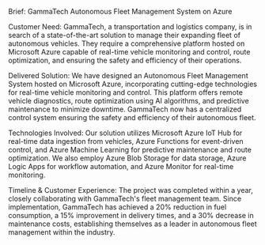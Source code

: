 Brief: GammaTech Autonomous Fleet Management System on Azure

Customer Need:
GammaTech, a transportation and logistics company, is in search of a state-of-the-art solution to manage their expanding fleet of autonomous vehicles. They require a comprehensive platform hosted on Microsoft Azure capable of real-time vehicle monitoring and control, route optimization, and ensuring the safety and efficiency of their operations.

Delivered Solution:
We have designed an Autonomous Fleet Management System hosted on Microsoft Azure, incorporating cutting-edge technologies for real-time vehicle monitoring and control. This platform offers remote vehicle diagnostics, route optimization using AI algorithms, and predictive maintenance to minimize downtime. GammaTech now has a centralized control system ensuring the safety and efficiency of their autonomous fleet.

Technologies Involved:
Our solution utilizes Microsoft Azure IoT Hub for real-time data ingestion from vehicles, Azure Functions for event-driven control, and Azure Machine Learning for predictive maintenance and route optimization. We also employ Azure Blob Storage for data storage, Azure Logic Apps for workflow automation, and Azure Monitor for real-time monitoring.

Timeline & Customer Experience:
The project was completed within a year, closely collaborating with GammaTech's fleet management team. Since implementation, GammaTech has achieved a 20% reduction in fuel consumption, a 15% improvement in delivery times, and a 30% decrease in maintenance costs, establishing themselves as a leader in autonomous fleet management within the industry.




